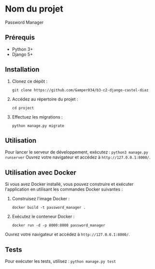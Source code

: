 # Nom du projet

Password Manager

## Prérequis

- Python 3+
- Django 5+

## Installation

1. Clonez ce dépôt :
    ```
    git clone https://github.com/Gamper034/b3-c2-django-castel-diaz
    ```
2. Accédez au répertoire du projet :
    ```
    cd project
    ```
3. Effectuez les migrations :
    ```
    python manage.py migrate
    ```

## Utilisation

Pour lancer le serveur de développement, exécutez :
    ```
    python3 manage.py runserver
    ```
Ouvrez votre navigateur et accédez à `http://127.0.0.1:8000/`.

## Utilisation avec Docker

Si vous avez Docker installé, vous pouvez construire et exécuter l'application en utilisant les commandes Docker suivantes :

1. Construisez l'image Docker :
    ```
    docker build -t password_manager .
    ```
2. Exécutez le conteneur Docker :
    ```
    docker run -d -p 8000:8000 password_manager
    ```

Ouvrez votre navigateur et accédez à `http://127.0.0.1:8000/`.

## Tests

Pour exécuter les tests, utilisez :
    ```
    python manage.py test
    ```
